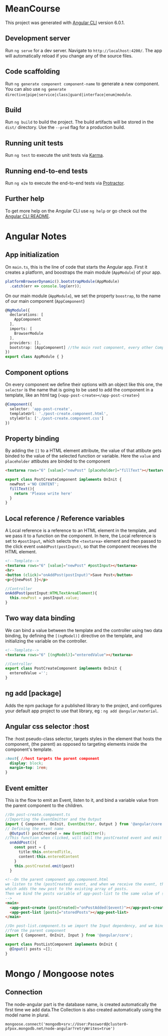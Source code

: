 # MeanCourse

This project was generated with [Angular CLI](https://github.com/angular/angular-cli) version 6.0.1.

## Development server

Run `ng serve` for a dev server. Navigate to `http://localhost:4200/`. The app will automatically reload if you change any of the source files.

## Code scaffolding

Run `ng generate component component-name` to generate a new component. You can also use `ng generate directive|pipe|service|class|guard|interface|enum|module`.

## Build

Run `ng build` to build the project. The build artifacts will be stored in the `dist/` directory. Use the `--prod` flag for a production build.

## Running unit tests

Run `ng test` to execute the unit tests via [Karma](https://karma-runner.github.io).

## Running end-to-end tests

Run `ng e2e` to execute the end-to-end tests via [Protractor](http://www.protractortest.org/).

## Further help

To get more help on the Angular CLI use `ng help` or go check out the [Angular CLI README](https://github.com/angular/angular-cli/blob/master/README.md).

# Angular Notes
## App initialization
On `main.ts`, this is the line of code that starts the Angular app. First it creates a platform, and boostraps the main module (`AppModule`) of your app.
```typescript
platformBrowserDynamic().bootstrapModule(AppModule)
  .catch(err => console.log(err));
```
On our main module (`AppModule`), we set the property `boostrap`, to the name of our main component (`AppComponent`)
```ts
@NgModule({
  declarations: [
    AppComponent
  ],
  imports: [
    BrowserModule
  ],
  providers: [],
  bootstrap: [AppComponent] //the main root component, every other Component will be inside of this one
})
export class AppModule { }
```
## Component options
On every component we define their options with an object like this one, the `selector` is the name that is going to be used to add the component in a template, like an html tag (`<app-post-create></app-post-create>`)
```ts
@Component({
  selector: 'app-post-create',
  templateUrl: './post-create.component.html',
  styleUrls: ['./post-create.component.css']
})
```
## Property binding
By adding the `[]` to a HTML element attribute, the value of that attibute gets binded to the value of the selected function or variable. Here the `value` and `placeholder` attibutes are binded to the component
```html
<textarea rows="6" [value]="newPost" [placeholder]="fillText"></textarea>
```
```ts
export class PostCreateComponent implements OnInit {
  newPost ='NO CONTENT';
  fillText(){
    return 'Please write here'
  }
}
```
## Local reference / Reference variables
A Local reference is a reference to an HTML element in the template, and we pass it to a function on the component. In here, the Local reference is set to `#postInput`, which selects the `<textarea>` element and then passed to the click event `onAddPost(postInput)`, so that the component receives the HTML element.

```html
<!--Template-->
<textarea rows="6" [value]="newPost" #postInput></textarea>
<hr>
<button (click)="onAddPost(postInput)">Save Post</button>
<p>{{newPost }}</p>
```
```ts
//Controller
onAddPost(postInput:HTMLTextAreaElement){
  this.newPost = postInput.value;
}
```

## Two way data binding
We can bind a value between the template and the controller using two data binding, by defining the `[(ngModel)]` directive on the template, and initializing the variable on the controller.
```html
<!--Template-->
<textarea rows="6" [(ngModel)]="enteredValue"></textarea>
```
```ts
//Controller
export class PostCreateComponent implements OnInit {
  enteredValue =''; 
}
```

## ng add [package]
Adds the npm package for a published library to the project, and configures your default app project to use that library, eg : `ng add @angular/material`.

## Angular css selector :host
The :host pseudo-class selector, targets styles in the element that hosts the component, (the parent) as opposed to targeting elements inside the component's template.
```css
:host{ //host targets the parent component
  display: block;
  margin-top: 1rem;
}
```

## Event emitter
This is the flow to emit an Event, listen to it, and bind a variable value from the parent component to the children.
```ts
//On post-create.component.ts
//Importing the EventEmitter and the Output
import { Component, OnInit, EventEmitter, Output } from '@angular/core';
// Defining the event name
  @Output() postCreated = new EventEmitter();
//This function when clicked, will call the postCreated event and emit it with the new post data
  onAddPost(){
    const post = {
      title:this.enteredTitle,
      content:this.enteredContent
    }
    this.postCreated.emit(post)
  }
```
```html
<!--On the parent component app.component.html 
we listen to the (postCreated) event, and when we receive the event, the function onPostAdded($event), is called
which adds the new post to the existing array of posts.
Then we bind the posts variable of app-post-list to the same value of storedPosts from app-post-create
-->
<main>
  <app-post-create (postCreated)="onPostAdded($event)"></app-post-create>
  <app-post-list [posts]="storedPosts"></app-post-list>
</main>
```
```ts
//On post-list.component.ts we import the Input dependency, and we bind the posts variable to the receiving value
//from the parent component
import { Component, OnInit, Input } from '@angular/core';

export class PostListComponent implements OnInit {
  @Input() posts =[];
}
```
# Mongo / Mongoose notes
## Connection 
The node-angular part is the database name, is created automatically the first time we add data.The Collection is also created automatically using the model name in plural.
```
mongoose.connect('mongodb+srv://User:Password@cluster0-pfpox.mongodb.net/node-angular?retryWrites=true')
```
